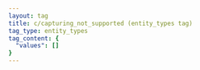 ```yaml
---
layout: tag
title: c/capturing_not_supported (entity_types tag)
tag_type: entity_types
tag_content: {
  "values": []
}
---
```

